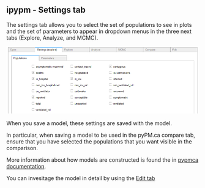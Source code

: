 ## ipypm - Settings tab

The settings tab allows you to select the set of populations to see in plots and the set of parameters to appear in dropdown
menus in the three next tabs (Explore, Analyze, and MCMC).

![settings-tab](img/settings-tab.png)

When you save a model, these settings are saved with the model.

In particular, when saving a model to be used in the pyPM.ca compare tab, ensure that you have selected the populations that you
want visible in the comparison.

More information about how models are constructed is found the in [pypmca documentation](../pypmca/index.md).

You can invesitage the model in detail by using the [Edit tab](edit.md)